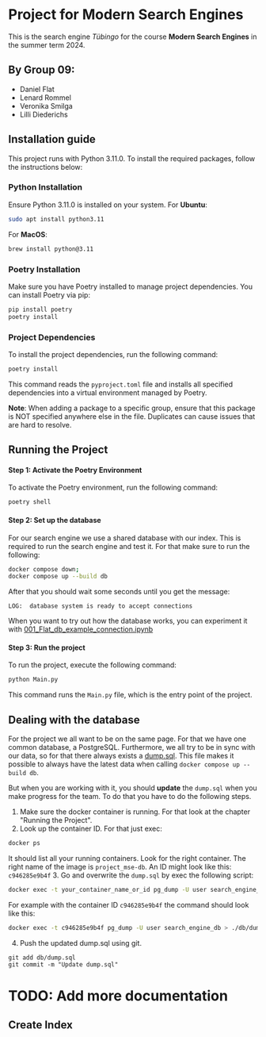 # Project for Modern Search Engines
This is the search engine *Tübingo* for the course **Modern Search Engines** in the summer term 2024.

## By Group 09:
 - Daniel Flat
 - Lenard Rommel
 - Veronika Smilga
 - Lilli Diederichs

## Installation guide
This project runs with Python 3.11.0. To install the required packages, follow the instructions below:

### Python Installation
Ensure Python 3.11.0 is installed on your system.
For **Ubuntu**:
```bash 
sudo apt install python3.11
```
For **MacOS**:
```bash
brew install python@3.11
```
### Poetry Installation
Make sure you have Poetry installed to manage project dependencies. You can install Poetry via pip:
```bash
pip install poetry
poetry install
```

### Project Dependencies
To install the project dependencies, run the following command:
```bash
poetry install
```
This command reads the `pyproject.toml` file and installs all specified dependencies into a virtual environment managed by Poetry.

**Note**: When adding a package to a specific group, ensure that this package is NOT specified anywhere else in the file. Duplicates can cause issues that are hard to resolve.

## Running the Project
#### Step 1: Activate the Poetry Environment
To activate the Poetry environment, run the following command:
```bash
poetry shell
```

#### Step 2: Set up the database
For our search engine we use a shared database with our index. This is required
to run the search engine and test it. 
For that make sure to run the following:
```bash
docker compose down;
docker compose up --build db
```
After that you should wait some seconds until you get the message:

```vbnet
LOG:  database system is ready to accept connections
```

When you want to try out how the database works, you can experiment it with [001_Flat_db_example_connection.ipynb](exp/001_Flat_db_example_connection.ipynb)

#### Step 3: Run the project
To run the project, execute the following command:
```bash
python Main.py
```
This command runs the `Main.py` file, which is the entry point of the project.


## Dealing with the database 

For the project we all want to be on the same page. For that we have one common database, a PostgreSQL.
Furthermore, we all try to be in sync with our data, so for that there always exists a [dump.sql](./db/dump.sql).
This file makes it possible to always have the latest data when calling `docker compose up --build db`.

But when you are working with it, you should **update** the `dump.sql` when you make progress for the team. To do that you have to do the following steps.

1. Make sure the docker container is running. For that look at the chapter "Running the Project".
2. Look up the container ID. For that just exec:
```bash
docker ps
```
It should list all your running containers. Look for the right container. The right name of the image is `project_mse-db`.
An ID might look like this: `c946285e9b4f`
3. Go and overwrite the `dump.sql` by exec the following script:
```bash
docker exec -t your_container_name_or_id pg_dump -U user search_engine_db > ./db/dump.sql
```
For example with the container ID `c946285e9b4f` the command should look like this:
```bash
docker exec -t c946285e9b4f pg_dump -U user search_engine_db > ./db/dump.sql
```
4. Push the updated dump.sql using git.
```
git add db/dump.sql
git commit -m "Update dump.sql"
```

# TODO: Add more documentation

## Create Index






